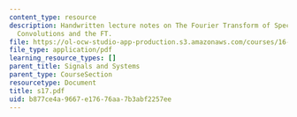 ```yaml
---
content_type: resource
description: Handwritten lecture notes on The Fourier Transform of Special Functions,
  Convolutions and the FT.
file: https://ol-ocw-studio-app-production.s3.amazonaws.com/courses/16-01-unified-engineering-i-ii-iii-iv-fall-2005-spring-2006/b877ce4a9667e17676aa7b3abf2257ee_s17.pdf
file_type: application/pdf
learning_resource_types: []
parent_title: Signals and Systems
parent_type: CourseSection
resourcetype: Document
title: s17.pdf
uid: b877ce4a-9667-e176-76aa-7b3abf2257ee
---
```

